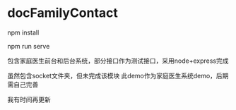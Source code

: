 # docFamilyContact
npm install

npm run serve

包含家庭医生前台和后台系统，部分接口作为测试接口，采用node+express完成

虽然包含socket文件夹，但未完成该模块
此demo作为家庭医生系统demo，后期需自己完善

我有时间再更新
